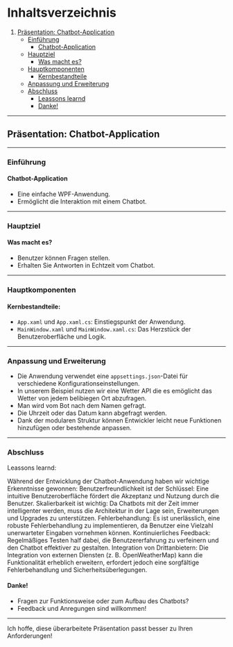 # Inhaltsverzeichnis
1. [Präsentation: Chatbot-Application](#präsentation-chatbot-application)
    - [Einführung](#einführung)
        - [Chatbot-Application](#chatbot-application)
    - [Hauptziel](#hauptziel)
        - [Was macht es?](#was-macht-es)
    - [Hauptkomponenten](#hauptkomponenten)
        - [Kernbestandteile](#kernbestandteile)
    - [Anpassung und Erweiterung](#anpassung-und-erweiterung)
    - [Abschluss](#abschluss)
        - [Leassons learnd](#leassons-learnd)
        - [Danke!](#danke)

---

## Präsentation: Chatbot-Application

---

### Einführung

#### Chatbot-Application
- Eine einfache WPF-Anwendung.
- Ermöglicht die Interaktion mit einem Chatbot.

---

### Hauptziel

#### Was macht es?
- Benutzer können Fragen stellen.
- Erhalten Sie Antworten in Echtzeit vom Chatbot.

---

### Hauptkomponenten

#### Kernbestandteile:
- `App.xaml` und `App.xaml.cs`: Einstiegspunkt der Anwendung.
- `MainWindow.xaml` und `MainWindow.xaml.cs`: Das Herzstück der Benutzeroberfläche und Logik.

---

### Anpassung und Erweiterung

- Die Anwendung verwendet eine `appsettings.json`-Datei für verschiedene Konfigurationseinstellungen.
- In unserem Beispiel nutzen wir eine Wetter API die es emöglicht das Wetter von jedem belibiegen Ort abzufragen.
- Man wird vom Bot nach dem Namen gefragt.
- Die Uhrzeit oder das Datum kann abgefragt werden. 
- Dank der modularen Struktur können Entwickler leicht neue Funktionen hinzufügen oder bestehende anpassen.

---

### Abschluss

Leassons learnd:

Während der Entwicklung der Chatbot-Anwendung haben wir wichtige Erkenntnisse gewonnen:
Benutzerfreundlichkeit ist der Schlüssel: Eine intuitive Benutzeroberfläche fördert die Akzeptanz und Nutzung durch die Benutzer.
Skalierbarkeit ist wichtig: Da Chatbots mit der Zeit immer intelligenter werden, muss die Architektur in der Lage sein, Erweiterungen und Upgrades zu unterstützen.
Fehlerbehandlung: Es ist unerlässlich, eine robuste Fehlerbehandlung zu implementieren, da Benutzer eine Vielzahl unerwarteter Eingaben vornehmen können.
Kontinuierliches Feedback: Regelmäßiges Testen half dabei, die Benutzererfahrung zu verfeinern und den Chatbot effektiver zu gestalten.
Integration von Drittanbietern: Die Integration von externen Diensten (z. B. OpenWeatherMap) kann die Funktionalität erheblich erweitern, erfordert jedoch eine sorgfältige Fehlerbehandlung und Sicherheitsüberlegungen.

#### Danke!
- Fragen zur Funktionsweise oder zum Aufbau des Chatbots?
- Feedback und Anregungen sind willkommen!

---

Ich hoffe, diese überarbeitete Präsentation passt besser zu Ihren Anforderungen!
